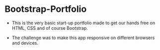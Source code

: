 # Bootstrap-Portfolio


* This is the very basic start-up portfolio made to get our hands free on HTML, CSS and of course Bootstrap. 

* The challenge was to make this app responsive on different browsers and devices. 
